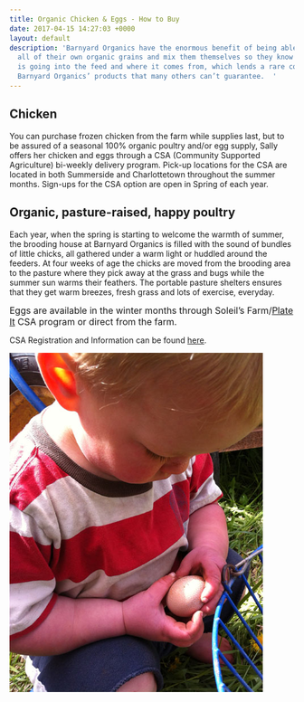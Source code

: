 ```yaml
---
title: Organic Chicken & Eggs - How to Buy
date: 2017-04-15 14:27:03 +0000
layout: default
description: 'Barnyard Organics have the enormous benefit of being able to produce
  all of their own organic grains and mix them themselves so they know exactly what
  is going into the feed and where it comes from, which lends a rare confidence to
  Barnyard Organics’ products that many others can’t guarantee.  '
---
```



## Chicken

You can purchase frozen chicken from the farm while supplies last, but to be assured of a seasonal 100% organic poultry and/or egg supply, Sally offers her chicken and eggs through a CSA (Community Supported Agriculture) bi-weekly delivery program.  Pick-up locations for the CSA are located in both Summerside and Charlottetown throughout the summer months.  Sign-ups for the CSA option are open in Spring of each year.

## Organic, pasture-raised, happy poultry

Each year, when the spring is starting to welcome the warmth of summer, the brooding house at Barnyard Organics is filled with the sound of bundles of little chicks, all gathered under a warm light or huddled around the feeders.  At four weeks of age the chicks are moved from the brooding area to the pasture where they pick away at the grass and bugs while the summer sun warms their feathers.  The portable pasture shelters ensures that they get warm breezes, fresh grass and lots of exercise, everyday.

<span style="font-size: 1rem;">Eggs are available in the winter months through Soleil’s Farm/</span><a href="http://www.justplateit.com/" style="font-size: 1rem;">Plate It</a><span style="font-size: 1rem;"> CSA program or direct from the farm.</span>


CSA Registration and Information can be found [here](https://goo.gl/forms/kqSpuXVzbWDlceFo1).


![](/images/eggs-sol2-1.jpg)

